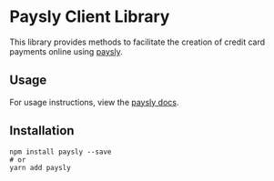 # Paysly Client Library

This library provides methods to facilitate the creation of credit card payments online using [paysly](https://paysly.io).

## Usage

For usage instructions, view the [paysly docs](https://docs.paysly.io/overview.html).

## Installation

```
npm install paysly --save
# or 
yarn add paysly
```